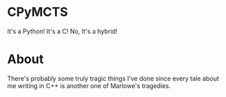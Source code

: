 # CPyMCTS
It's a Python! It's a C! No, It's a hybrid!

# About
There's probably some truly tragic things I've done since every tale about me writing in C++ is another one of Marlowe's tragedies.

